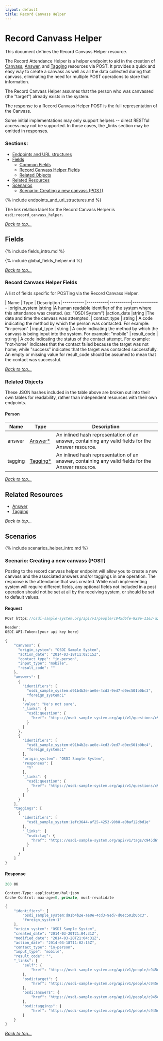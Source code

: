 ```yaml
---
layout: default
title: Record Canvass Helper
---
```


# Record Canvass Helper

This document defines the Record Canvass Helper resource. 

The Record Attendance Helper is a helper endpoint to aid in the creation of [Canvass](canvasses.html), [Answer](answers.html), and [Tagging](taggingss.html) resources via POST. It provides a quick and easy way to create a canvass as well as all the data collected during that canvass, eliminating the need for multiple POST operations to store that information.

The Record Canvass Helper assumes that the person who was canvassed (the "target") already exists in the system.

The response to a Record Canvass Helper POST is the full representation of the Canvass.

Some initial implementations may only support helpers -- direct RESTful access may not be supported. In those cases, the _links section may be omitted in responses.


### Sections:

* [Endpoints and URL structures](#endpoints-and-url-structures)
* [Fields](#fields)
	* [Common Fields](#common-fields)
    * [Record Canvass Helper Fields](#record-canvass-helper-fields)
    * [Related Objects](#related-objects)
* [Related Resources](#related-resources)
* [Scenarios](#scenarios)
    * [Scenario: Creating a new canvass (POST)](#scenario-creating-a-new-canvass-post)


{% include endpoints_and_url_structures.md %}

The link relation label for the Record Canvass Helper is ```osdi:record_canvass_helper```.

_[Back to top...](#)_


## Fields

{% include fields_intro.md %}

{% include global_fields_helper.md %}

_[Back to top...](#)_


### Record Canvass Helper Fields

A list of fields specific for POSTing via the Record Canvass Helper.

| Name          | Type      | Description
|-----------    |-----------|-----------|--------------
|origin_system		|string     |A human readable identifier of the system where this attendance was created. (ex: "OSDI System")
|action_date		|string		|The date and time the canvass was attempted.
| contact_type  | string | A code indicating the method by which the person was contacted.  For example: "in-person"
| input_type    | string | A code indicating the method by which the canvass is being input into the system. For example: "mobile"
| result_code  | string | A code indicating the status of the contact attempt.  For example: "not-home" indicates that the contact failed because the target was not home, while "success" indicates that the target was contacted successfully.  An empty or missing value for result_code should be assumed to mean that the contact was successful.

_[Back to top...](#)_


### Related Objects

These JSON hashes included in the table above are broken out into their own tables for readability, rather than independent resources with their own endpoints.

#### Person

|Name          |Type      |Description
|-----------    |-----------|--------------
|answer      |[Answer*](answers.html)     |An inlined hash representation of an answer, containing any valid fields for the Answer resource.
|tagging      |[Tagging*](taggings.html)     |An inlined hash representation of an answer, containing any valid fields for the Answer resource.

_[Back to top...](#)_


## Related Resources

* [Answer](answers.html)
* [Tagging](taggings.html)

_[Back to top...](#)_


## Scenarios

{% include scenarios_helper_intro.md %}


### Scenario: Creating a new canvass (POST)

Posting to the record canvass helper endpoint will allow you to create a new canvass and the associated answers and/or taggings in one operation. The response is the attendance that was created. While each implementing system will require different fields, any optional fields not included in a post operation should not be set at all by the receiving system, or should be set to default values.

#### Request

```javascript
POST https://osdi-sample-system.org/api/v1/people/c945d6fe-929e-11e3-a2e9-12313d316c29/record_canvass_helper

Header:
OSDI-API-Token:[your api key here]

{
    "canvass": {
      "origin_system": "OSDI Sample System",
      "action_date": "2014-03-18T11:02:15Z",
      "contact_type": "in-person",
      "input_type": "mobile",
      "result_code": ""
    },
    "answers": [
      {
        "identifiers": [
          "osdi_sample_system:d91b4b2e-ae0e-4cd3-9ed7-d0ec501b0bc3",
          "foreign_system:1"
        ],
        "value": "He's not sure",
        "_links": {
          "osdi:question": {
            "href": "https://osdi-sample-system.org/api/v1/questions/c945d6fe-929e-11e3-a2e9-12313d316c29"
          }
        }
      },
      {
        "identifiers": [
          "osdi_sample_system:d91b4b2e-ae0e-4cd3-9ed7-d0ec501b0bc4",
          "foreign_system:1"
        ],
        "origin_system": "OSDI Sample System",
        "responses": [
          "Y"
        ],
        "_links": {
          "osdi:question": {
            "href": "https://osdi-sample-system.org/api/v1/questions/c945d6fe-929e-11e3-a2e9-12313d316c33"
          }
        }
      }
    ],
    "taggings": [
      {
        "identifiers": [
          "osdi_sample_system:1efc3644-af25-4253-90b8-a0baf12dbd1e"
        ],
        "_links": {
          "osdi:tag": {
            "href": "https://osdi-sample-system.org/api/v1/tags/c945d6fe-929e-11e3-a2e9-12313d316c29"
          }
        }
      }
    ]
}
```

#### Response

```javascript
200 OK

Content-Type: application/hal+json
Cache-Control: max-age=0, private, must-revalidate

{
    "identifiers": [
        "osdi_sample_system:d91b4b2e-ae0e-4cd3-9ed7-d0ec501b0bc3",
        "foreign_system:1"
    ],
    "origin_system": "OSDI Sample System",
    "created_date": "2014-03-20T21:04:31Z",
    "modified_date": "2014-03-20T21:04:31Z",
    "action_date": "2014-03-18T11:02:15Z",
    "contact_type": "in-person",
    "input_type": "mobile",
    "result_code": "",
    "_links": {
        "self": {
            "href": "https://osdi-sample-system.org/api/v1/people/c945d6fe-929e-11e3-a2e9-12313d316c29/canvasses/d91b4b2e-ae0e-4cd3-9ed7-d0ec501b0bc3"
        },
        "osdi:target": {
            "href": "https://osdi-sample-system.org/api/v1/people/c945d6fe-929e-11e3-a2e9-12313d316c29"
        },
        "osdi:answers": {
            "href": "https://osdi-sample-system.org/api/v1/people/c945d6fe-929e-11e3-a2e9-12313d316c29/canvasses/d91b4b2e-ae0e-4cd3-9ed7-d0ec501b0bc3/answers"
        },
        "osdi:taggings": {
            "href": "https://osdi-sample-system.org/api/v1/people/c945d6fe-929e-11e3-a2e9-12313d316c29/canvasses/d91b4b2e-ae0e-4cd3-9ed7-d0ec501b0bc3/taggings"
        }
    }
}
```


_[Back to top...](#)_